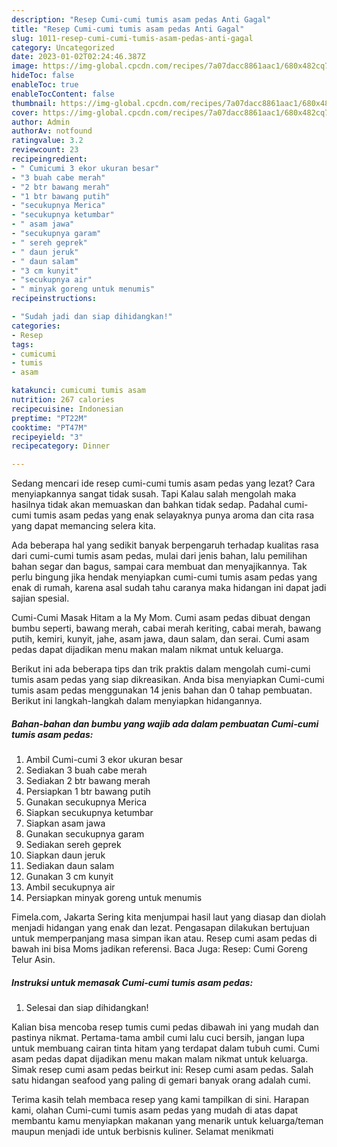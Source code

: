 ```yaml
---
description: "Resep Cumi-cumi tumis asam pedas Anti Gagal"
title: "Resep Cumi-cumi tumis asam pedas Anti Gagal"
slug: 1011-resep-cumi-cumi-tumis-asam-pedas-anti-gagal
category: Uncategorized
date: 2023-01-02T02:24:46.387Z
image: https://img-global.cpcdn.com/recipes/7a07dacc8861aac1/680x482cq70/cumi-cumi-tumis-asam-pedas-foto-resep-utama.jpg
hideToc: false
enableToc: true
enableTocContent: false
thumbnail: https://img-global.cpcdn.com/recipes/7a07dacc8861aac1/680x482cq70/cumi-cumi-tumis-asam-pedas-foto-resep-utama.jpg
cover: https://img-global.cpcdn.com/recipes/7a07dacc8861aac1/680x482cq70/cumi-cumi-tumis-asam-pedas-foto-resep-utama.jpg
author: Admin
authorAv: notfound
ratingvalue: 3.2
reviewcount: 23
recipeingredient:
- " Cumicumi 3 ekor ukuran besar"
- "3 buah cabe merah"
- "2 btr bawang merah"
- "1 btr bawang putih"
- "secukupnya Merica"
- "secukupnya ketumbar"
- " asam jawa"
- "secukupnya garam"
- " sereh geprek"
- " daun jeruk"
- " daun salam"
- "3 cm kunyit"
- "secukupnya air"
- " minyak goreng untuk menumis"
recipeinstructions:

- "Sudah jadi dan siap dihidangkan!"
categories:
- Resep
tags:
- cumicumi
- tumis
- asam

katakunci: cumicumi tumis asam 
nutrition: 267 calories
recipecuisine: Indonesian
preptime: "PT22M"
cooktime: "PT47M"
recipeyield: "3"
recipecategory: Dinner

---
```



Sedang mencari ide resep cumi-cumi tumis asam pedas yang lezat? Cara menyiapkannya sangat tidak susah. Tapi Kalau salah mengolah maka hasilnya tidak akan memuaskan dan bahkan tidak sedap. Padahal cumi-cumi tumis asam pedas yang enak selayaknya punya aroma dan cita rasa yang dapat memancing selera kita.


Ada beberapa hal yang sedikit banyak berpengaruh terhadap kualitas rasa dari cumi-cumi tumis asam pedas, mulai dari jenis bahan, lalu pemilihan bahan segar dan bagus, sampai cara membuat dan menyajikannya. Tak perlu bingung jika hendak menyiapkan cumi-cumi tumis asam pedas yang enak di rumah, karena asal sudah tahu caranya maka hidangan ini dapat jadi sajian spesial.

Cumi-Cumi Masak Hitam a la My Mom. Cumi asam pedas dibuat dengan bumbu seperti, bawang merah, cabai merah keriting, cabai merah, bawang putih, kemiri, kunyit, jahe, asam jawa, daun salam, dan serai. Cumi asam pedas dapat dijadikan menu makan malam nikmat untuk keluarga.


Berikut ini ada beberapa tips dan trik praktis dalam mengolah cumi-cumi tumis asam pedas yang siap dikreasikan. Anda bisa menyiapkan Cumi-cumi tumis asam pedas menggunakan 14 jenis bahan dan 0 tahap pembuatan. Berikut ini langkah-langkah dalam menyiapkan hidangannya.

<!--inarticleads1-->

##### Bahan-bahan dan bumbu yang wajib ada dalam pembuatan Cumi-cumi tumis asam pedas:

1. Ambil  Cumi-cumi 3 ekor ukuran besar
1. Sediakan 3 buah cabe merah
1. Sediakan 2 btr bawang merah
1. Persiapkan 1 btr bawang putih
1. Gunakan secukupnya Merica
1. Siapkan secukupnya ketumbar
1. Siapkan  asam jawa
1. Gunakan secukupnya garam
1. Sediakan  sereh geprek
1. Siapkan  daun jeruk
1. Sediakan  daun salam
1. Gunakan 3 cm kunyit
1. Ambil secukupnya air
1. Persiapkan  minyak goreng untuk menumis


Fimela.com, Jakarta Sering kita menjumpai hasil laut yang diasap dan diolah menjadi hidangan yang enak dan lezat. Pengasapan dilakukan bertujuan untuk memperpanjang masa simpan ikan atau. Resep cumi asam pedas di bawah ini bisa Moms jadikan referensi. Baca Juga: Resep: Cumi Goreng Telur Asin. 

<!--inarticleads2-->

##### Instruksi untuk memasak Cumi-cumi tumis asam pedas:


1. Selesai dan siap dihidangkan!

Kalian bisa mencoba resep tumis cumi pedas dibawah ini yang mudah dan pastinya nikmat. Pertama-tama ambil cumi lalu cuci bersih, jangan lupa untuk membuang cairan tinta hitam yang terdapat dalam tubuh cumi. Cumi asam pedas dapat dijadikan menu makan malam nikmat untuk keluarga. Simak resep cumi asam pedas beirkut ini: Resep cumi asam pedas. Salah satu hidangan seafood yang paling di gemari banyak orang adalah cumi. 

Terima kasih telah membaca resep yang kami tampilkan di sini. Harapan kami, olahan Cumi-cumi tumis asam pedas yang mudah di atas dapat membantu kamu menyiapkan makanan yang menarik untuk keluarga/teman maupun menjadi ide untuk berbisnis kuliner. Selamat menikmati
